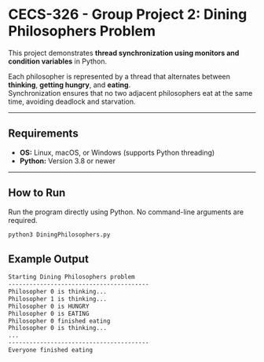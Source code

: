 # CECS-326 - Group Project 2: Dining Philosophers Problem

This project demonstrates **thread synchronization using monitors and condition variables** in Python.

Each philosopher is represented by a thread that alternates between **thinking**, **getting hungry**, and **eating**.  
Synchronization ensures that no two adjacent philosophers eat at the same time, avoiding deadlock and starvation.

---

## Requirements

- **OS:** Linux, macOS, or Windows (supports Python threading)
- **Python:** Version 3.8 or newer

---

## How to Run

Run the program directly using Python. No command-line arguments are required.

```bash
python3 DiningPhilosophers.py
```

## Example Output
```bash
Starting Dining Philosophers problem
----------------------------------------
Philosopher 0 is thinking...
Philosopher 1 is thinking...
Philosopher 0 is HUNGRY
Philosopher 0 is EATING
Philosopher 0 finished eating
Philosopher 0 is thinking...
...
----------------------------------------
Everyone finished eating
```
